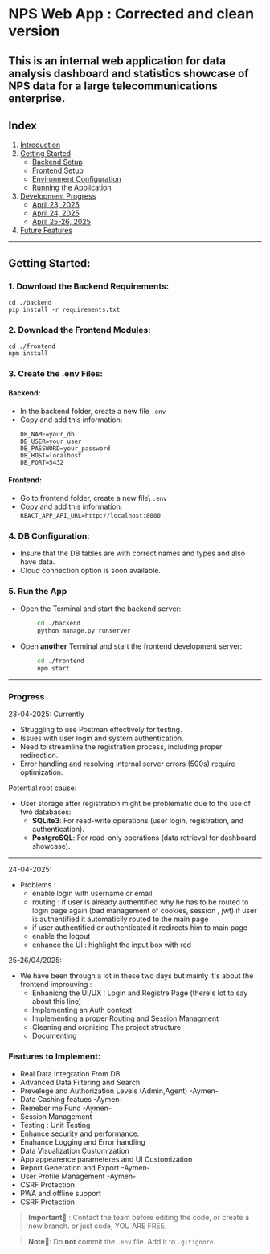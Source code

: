 ﻿# NPS Web App : Corrected and clean version
This is an internal web application for data analysis dashboard and statistics showcase of NPS data for a large telecommunications enterprise.
---
## Index
1. [Introduction](#nps-web-app--corrected-and-clean-version)
2. [Getting Started](#getting-started)
    - [Backend Setup](#1-download-the-backend-requirements)
    - [Frontend Setup](#2-download-the-frontend-modules)
    - [Environment Configuration](#3-create-the-env-files)
    - [Running the Application](#4-run-the-app)
3. [Development Progress](#progress)
    - [April 23, 2025](#23-04-2025)
    - [April 24, 2025](#24-04-2025)
    - [April 25-26, 2025](#25-26-042025)
4. [Future Features](#features-to-implement)
---
## Getting Started:
### 1. Download the Backend Requirements:
    cd ./backend
    pip install -r requirements.txt

### 2. Download the Frontend Modules:
   
    cd ./frontend
    npm install
    
### 3. Create the .env Files:
#### Backend:
- In the backend folder, create a new file `.env`
- Copy and add this information: 
    ```dotenv
    DB_NAME=your_db
    DB_USER=your_user
    DB_PASSWORD=your_password
    DB_HOST=localhost
    DB_PORT=5432
    ```
#### Frontend:
- Go to frontend folder, create a new file\ `.env`
- Copy and add this information:
    ```REACT_APP_API_URL=http://localhost:8000```
### 4. DB Configuration:
- Insure that the DB tables are with correct names and types and also have data.
- Cloud connection option is soon available.
### 5. Run the App
- Open the Terminal and start the backend server:
```bash
        cd ./backend
        python manage.py runserver
```
- Open **another** Terminal and start the frontend development server:
```bash
        cd ./frontend
        npm start
```
---

### Progress
23-04-2025:
Currently
- Struggling to use Postman effectively for testing.
- Issues with user login and system authentication.
- Need to streamline the registration process, including proper redirection.
- Error handling and resolving internal server errors (500s) require optimization.

Potential root cause:
- User storage after registration might be problematic due to the use of two databases:
    - **SQLite3**: For read-write operations (user login, registration, and authentication).
    - **PostgreSQL**: For read-only operations (data retrieval for dashboard showcase).
---
24-04-2025:
- Problems : 
    - enable login with username or email
    - routing : if user is already authentified why he has to be routed to login page again (bad management of cookies, session , jwt) if user is authentified it automaticlly routed to the main page 
    - if user authentified or authenticated it redirects him to main page
    - enable the logout
    - enhance the UI : highlight the input box with red

25-26/04/2025:
- We have been through a lot in these two days but mainly it's about the frontend improuving :
    - Enhanicng the UI/UX : Login and Registre Page (there's lot to say about this line)
    - Implementing an Auth context
    - Implementing a proper Routing and Session Managment
    - Cleaning and orgnizing The project structure
    - Documenting

### Features to Implement:
- Real Data Integration From DB
- Advanced Data Filtering and Search
- Prevelege and Authorization Levels (Admin,Agent) -Aymen-
- Data Cashing featues -Aymen-
- Remeber me Func -Aymen-
- Session Management
- Testing : Unit Testing
- Enhance security and performance.
- Enahance Logging and Error handling
- Data Visualization Customization
- App appearence parameteres and UI Customization
- Report Generation and Export -Aymen-
- User Profile Management -Aymen-
- CSRF Protection
- PWA and offline support
- CSRF Protection

> **Important🚨** : Contact the team before editing the code, or create a new branch. or just code, YOU ARE FREE.

> **Note📝**: Do **not** commit the `.env` file. Add it to `.gitignore`.

